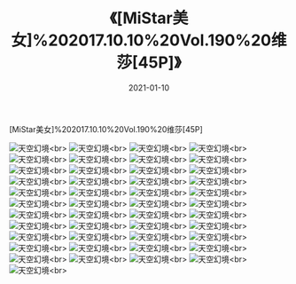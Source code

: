 ﻿---
layout: post
title: 《[MiStar美女]%202017.10.10%20Vol.190%20维莎[45P]》
date: 2021-01-10
img: http://photo.orgx.cf/性感/2021/[MiStar美女]%202017.10.10%20Vol.190%20维莎[45P]/000.jpg
tags: [美女,性感,泳衣]
---

[MiStar美女]%202017.10.10%20Vol.190%20维莎[45P]



![天空幻境](http://photo.orgx.cf/性感/2021/[MiStar美女]%202017.10.10%20Vol.190%20维莎[45P]/001.jpg''天空幻境'')<br>
![天空幻境](http://photo.orgx.cf/性感/2021/[MiStar美女]%202017.10.10%20Vol.190%20维莎[45P]/002.jpg''天空幻境'')<br>
![天空幻境](http://photo.orgx.cf/性感/2021/[MiStar美女]%202017.10.10%20Vol.190%20维莎[45P]/003.jpg''天空幻境'')<br>
![天空幻境](http://photo.orgx.cf/性感/2021/[MiStar美女]%202017.10.10%20Vol.190%20维莎[45P]/004.jpg''天空幻境'')<br>
![天空幻境](http://photo.orgx.cf/性感/2021/[MiStar美女]%202017.10.10%20Vol.190%20维莎[45P]/005.jpg''天空幻境'')<br>
![天空幻境](http://photo.orgx.cf/性感/2021/[MiStar美女]%202017.10.10%20Vol.190%20维莎[45P]/006.jpg''天空幻境'')<br>
![天空幻境](http://photo.orgx.cf/性感/2021/[MiStar美女]%202017.10.10%20Vol.190%20维莎[45P]/007.jpg''天空幻境'')<br>
![天空幻境](http://photo.orgx.cf/性感/2021/[MiStar美女]%202017.10.10%20Vol.190%20维莎[45P]/008.jpg''天空幻境'')<br>
![天空幻境](http://photo.orgx.cf/性感/2021/[MiStar美女]%202017.10.10%20Vol.190%20维莎[45P]/009.jpg''天空幻境'')<br>
![天空幻境](http://photo.orgx.cf/性感/2021/[MiStar美女]%202017.10.10%20Vol.190%20维莎[45P]/010.jpg''天空幻境'')<br>
![天空幻境](http://photo.orgx.cf/性感/2021/[MiStar美女]%202017.10.10%20Vol.190%20维莎[45P]/011.jpg''天空幻境'')<br>
![天空幻境](http://photo.orgx.cf/性感/2021/[MiStar美女]%202017.10.10%20Vol.190%20维莎[45P]/012.jpg''天空幻境'')<br>
![天空幻境](http://photo.orgx.cf/性感/2021/[MiStar美女]%202017.10.10%20Vol.190%20维莎[45P]/013.jpg''天空幻境'')<br>
![天空幻境](http://photo.orgx.cf/性感/2021/[MiStar美女]%202017.10.10%20Vol.190%20维莎[45P]/014.jpg''天空幻境'')<br>
![天空幻境](http://photo.orgx.cf/性感/2021/[MiStar美女]%202017.10.10%20Vol.190%20维莎[45P]/015.jpg''天空幻境'')<br>
![天空幻境](http://photo.orgx.cf/性感/2021/[MiStar美女]%202017.10.10%20Vol.190%20维莎[45P]/016.jpg''天空幻境'')<br>
![天空幻境](http://photo.orgx.cf/性感/2021/[MiStar美女]%202017.10.10%20Vol.190%20维莎[45P]/017.jpg''天空幻境'')<br>
![天空幻境](http://photo.orgx.cf/性感/2021/[MiStar美女]%202017.10.10%20Vol.190%20维莎[45P]/018.jpg''天空幻境'')<br>
![天空幻境](http://photo.orgx.cf/性感/2021/[MiStar美女]%202017.10.10%20Vol.190%20维莎[45P]/019.jpg''天空幻境'')<br>
![天空幻境](http://photo.orgx.cf/性感/2021/[MiStar美女]%202017.10.10%20Vol.190%20维莎[45P]/020.jpg''天空幻境'')<br>
![天空幻境](http://photo.orgx.cf/性感/2021/[MiStar美女]%202017.10.10%20Vol.190%20维莎[45P]/021.jpg''天空幻境'')<br>
![天空幻境](http://photo.orgx.cf/性感/2021/[MiStar美女]%202017.10.10%20Vol.190%20维莎[45P]/022.jpg''天空幻境'')<br>
![天空幻境](http://photo.orgx.cf/性感/2021/[MiStar美女]%202017.10.10%20Vol.190%20维莎[45P]/023.jpg''天空幻境'')<br>
![天空幻境](http://photo.orgx.cf/性感/2021/[MiStar美女]%202017.10.10%20Vol.190%20维莎[45P]/024.jpg''天空幻境'')<br>
![天空幻境](http://photo.orgx.cf/性感/2021/[MiStar美女]%202017.10.10%20Vol.190%20维莎[45P]/025.jpg''天空幻境'')<br>
![天空幻境](http://photo.orgx.cf/性感/2021/[MiStar美女]%202017.10.10%20Vol.190%20维莎[45P]/026.jpg''天空幻境'')<br>
![天空幻境](http://photo.orgx.cf/性感/2021/[MiStar美女]%202017.10.10%20Vol.190%20维莎[45P]/027.jpg''天空幻境'')<br>
![天空幻境](http://photo.orgx.cf/性感/2021/[MiStar美女]%202017.10.10%20Vol.190%20维莎[45P]/028.jpg''天空幻境'')<br>
![天空幻境](http://photo.orgx.cf/性感/2021/[MiStar美女]%202017.10.10%20Vol.190%20维莎[45P]/029.jpg''天空幻境'')<br>
![天空幻境](http://photo.orgx.cf/性感/2021/[MiStar美女]%202017.10.10%20Vol.190%20维莎[45P]/030.jpg''天空幻境'')<br>
![天空幻境](http://photo.orgx.cf/性感/2021/[MiStar美女]%202017.10.10%20Vol.190%20维莎[45P]/031.jpg''天空幻境'')<br>
![天空幻境](http://photo.orgx.cf/性感/2021/[MiStar美女]%202017.10.10%20Vol.190%20维莎[45P]/032.jpg''天空幻境'')<br>
![天空幻境](http://photo.orgx.cf/性感/2021/[MiStar美女]%202017.10.10%20Vol.190%20维莎[45P]/033.jpg''天空幻境'')<br>
![天空幻境](http://photo.orgx.cf/性感/2021/[MiStar美女]%202017.10.10%20Vol.190%20维莎[45P]/034.jpg''天空幻境'')<br>
![天空幻境](http://photo.orgx.cf/性感/2021/[MiStar美女]%202017.10.10%20Vol.190%20维莎[45P]/035.jpg''天空幻境'')<br>
![天空幻境](http://photo.orgx.cf/性感/2021/[MiStar美女]%202017.10.10%20Vol.190%20维莎[45P]/036.jpg''天空幻境'')<br>
![天空幻境](http://photo.orgx.cf/性感/2021/[MiStar美女]%202017.10.10%20Vol.190%20维莎[45P]/037.jpg''天空幻境'')<br>
![天空幻境](http://photo.orgx.cf/性感/2021/[MiStar美女]%202017.10.10%20Vol.190%20维莎[45P]/038.jpg''天空幻境'')<br>
![天空幻境](http://photo.orgx.cf/性感/2021/[MiStar美女]%202017.10.10%20Vol.190%20维莎[45P]/039.jpg''天空幻境'')<br>
![天空幻境](http://photo.orgx.cf/性感/2021/[MiStar美女]%202017.10.10%20Vol.190%20维莎[45P]/040.jpg''天空幻境'')<br>
![天空幻境](http://photo.orgx.cf/性感/2021/[MiStar美女]%202017.10.10%20Vol.190%20维莎[45P]/041.jpg''天空幻境'')<br>
![天空幻境](http://photo.orgx.cf/性感/2021/[MiStar美女]%202017.10.10%20Vol.190%20维莎[45P]/042.jpg''天空幻境'')<br>
![天空幻境](http://photo.orgx.cf/性感/2021/[MiStar美女]%202017.10.10%20Vol.190%20维莎[45P]/043.jpg''天空幻境'')<br>
![天空幻境](http://photo.orgx.cf/性感/2021/[MiStar美女]%202017.10.10%20Vol.190%20维莎[45P]/044.jpg''天空幻境'')<br>
![天空幻境](http://photo.orgx.cf/性感/2021/[MiStar美女]%202017.10.10%20Vol.190%20维莎[45P]/045.jpg''天空幻境'')<br>